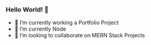 ### Hello World! 👋

<!--
**neero0x01/neero0x01** is a ✨ _special_ ✨ repository because its `README.md` (this file) appears on your GitHub profile.
-->

- 🔭 I’m currently working a Portfolio Project
- 🌱 I’m currently Node
- 👯 I’m looking to collaborate on MERN Stack Projects
<!-- - 🤔 I’m looking for help with ...>
<!-- - 💬 Ask me about -->
<!-- - 📫 How to reach me: ...>
- 😄 Pronouns: Him/He
<!-- ⚡ Fun fact: -->

